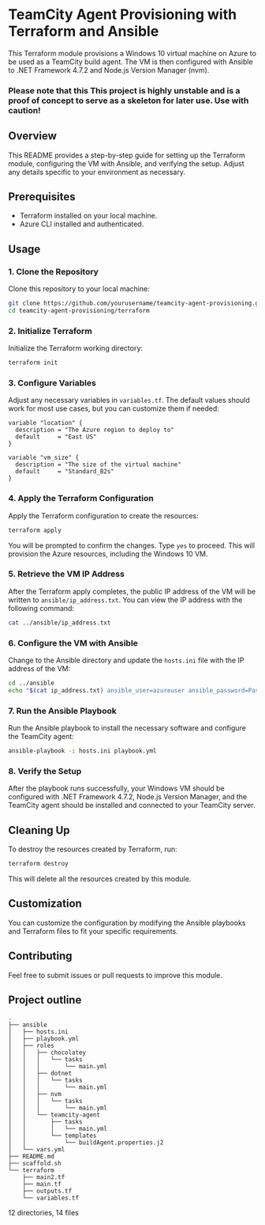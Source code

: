 # TeamCity Agent Provisioning with Terraform and Ansible

This Terraform module provisions a Windows 10 virtual machine on Azure to be used as a TeamCity build agent. The VM is then configured with Ansible to .NET Framework 4.7.2 and Node.js Version Manager (nvm).

### Please note that this This project is highly unstable and is a proof of concept to serve as a skeleton for later use. Use with caution!

## Overview

This README provides a step-by-step guide for setting up the Terraform module, configuring the VM with Ansible, and verifying the setup. Adjust any details specific to your environment as necessary.

## Prerequisites

- Terraform installed on your local machine.
- Azure CLI installed and authenticated.

## Usage

### 1. Clone the Repository

Clone this repository to your local machine:

```bash
git clone https://github.com/yourusername/teamcity-agent-provisioning.git
cd teamcity-agent-provisioning/terraform
```

### 2. Initialize Terraform

Initialize the Terraform working directory:

```bash
terraform init
```

### 3. Configure Variables

Adjust any necessary variables in `variables.tf`. The default values should work for most use cases, but you can customize them if needed:

```hcl
variable "location" {
  description = "The Azure region to deploy to"
  default     = "East US"
}

variable "vm_size" {
  description = "The size of the virtual machine"
  default     = "Standard_B2s"
}
```

### 4. Apply the Terraform Configuration

Apply the Terraform configuration to create the resources:

```bash
terraform apply
```

You will be prompted to confirm the changes. Type `yes` to proceed. This will provision the Azure resources, including the Windows 10 VM.

### 5. Retrieve the VM IP Address

After the Terraform apply completes, the public IP address of the VM will be written to `ansible/ip_address.txt`. You can view the IP address with the following command:

```bash
cat ../ansible/ip_address.txt
```

### 6. Configure the VM with Ansible

Change to the Ansible directory and update the `hosts.ini` file with the IP address of the VM:

```bash
cd ../ansible
echo "$(cat ip_address.txt) ansible_user=azureuser ansible_password=Password123! ansible_connection=winrm ansible_winrm_server_cert_validation=ignore" > hosts.ini
```

### 7. Run the Ansible Playbook

Run the Ansible playbook to install the necessary software and configure the TeamCity agent:

```bash
ansible-playbook -i hosts.ini playbook.yml
```

### 8. Verify the Setup

After the playbook runs successfully, your Windows VM should be configured with .NET Framework 4.7.2, Node.js Version Manager, and the TeamCity agent should be installed and connected to your TeamCity server.

## Cleaning Up

To destroy the resources created by Terraform, run:

```bash
terraform destroy
```

This will delete all the resources created by this module.

## Customization

You can customize the configuration by modifying the Ansible playbooks and Terraform files to fit your specific requirements.

## Contributing

Feel free to submit issues or pull requests to improve this module.

## Project outline
```
.
├── ansible
│   ├── hosts.ini
│   ├── playbook.yml
│   ├── roles
│   │   ├── chocolatey
│   │   │   └── tasks
│   │   │       └── main.yml
│   │   ├── dotnet
│   │   │   └── tasks
│   │   │       └── main.yml
│   │   ├── nvm
│   │   │   └── tasks
│   │   │       └── main.yml
│   │   └── teamcity-agent
│   │       ├── tasks
│   │       │   └── main.yml
│   │       └── templates
│   │           └── buildAgent.properties.j2
│   └── vars.yml
├── README.md
├── scaffold.sh
└── terraform
    ├── main2.tf
    ├── main.tf
    ├── outputs.tf
    └── variables.tf
```
12 directories, 14 files

